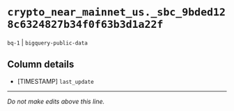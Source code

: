 # `crypto_near_mainnet_us._sbc_9bded128c6324827b34f0f63b3d1a22f`
`bq-1` | `bigquery-public-data`

## Column details
* [TIMESTAMP] `last_update`

-------------------------------------------------------------------------------
*Do not make edits above this line.*
